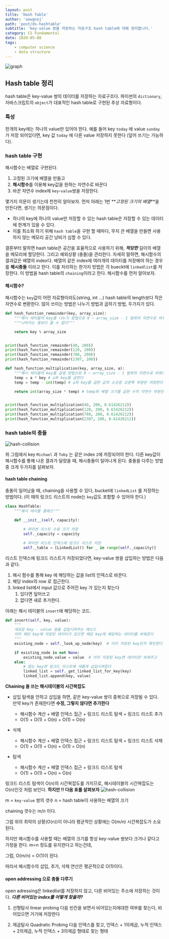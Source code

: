 ```yaml
---
layout: post
title: 'Hash Table'
author: 'oowgnoj'
path: 'post/ds-hashtable'
subtitle: 'key-value 쌍을 저장하는 자료구조 hash table에 대해 정리합니다.'
category: CS Fundamental
date: 2020-05-08
tags:
    - computer science
    - data structure
---
```


![graph](./../images/in-post/data-structure/hash-table.png)

## Hash table 정리

hash table은 key-value 쌍의 데이터를 저장하는 자료구조다. 파이썬의 `dictionary`, 자바스크립트의 `object`가 대표적인 hash table로 구현된 추상 자료형이다.

### 특성

한개의 key에는 하나의 value만 있어야 한다.
예를 들어 key `today` 에 value `sunday` 가 저장 되어있다면, key 값 `today` 에 다른 value 저장하지 못한다 (덮어 쓰기는 가능하다).

### hash table 구현

해시함수는 배열로 구현된다.

1. 고정된 크기에 배열을 만들고
2. **해시함수**를 이용해 key값을 원하는 자연수로 바꾼다
3. 바꾼 자연수 index에 `key`-`value`쌍을 저장한다.

몇가지 의문이 생기는데 천천히 알아보자.
먼저 아래는 1번 **_고정된 크기의 배열_**을 만든다면, 생기는 의문점이다.

-   하나의 key에 하나의 value만 저장할 수 있는 hash table은 저장할 수 있는 데이터에 한계가 있을 수 있다.
-   이를 최소화 하기 위해 `hash table`을 구현 할 때마다, 무지 큰 배열을 만들면 사용하지 않는 메모리 공간 낭비가 심할 수 있다.

결론부터 말하면 hash table은 공간을 효율적으로 사용하기 위해, **_적당한_** 길이의 배열을 메모리에 할당한다. 그리고 예외상황 (충돌)을 관리한다. 자세히 말하면, 해시함수의 결과값은 배열의 index다. 배열의 같은 index에 여러개의 데이터를 저장해야 하는 경우를 **해시충돌** 이라고 한다. 이를 처리하는 한가지 방법은 각 bueckt에 `linkedlist`를 저장한다. 이 방법을 hash table의 `chaining`이라고 한다. 해시함수를 먼저 알아보자.

#### 해시함수?

해시함수는 `key`값이 어떤 자료형이라도(string, int ...) hash table의 length보다 작은 자연수로 변환한다. 많이 쓰이는 방법은 나누기 방법과 곱하기 방법, 두가지가 있다.

```python
def hash_function_remainder(key, array_size):
    """해시 테이블의 key를 나누기 방법으로 0 ~ array_size - 1 범위의 자연수로 바꿔주는 함수"""
    """나머지는 몫보다 클 수 없다"""

    return key % array_size


print(hash_function_remainder(40, 200))
print(hash_function_remainder(120, 200))
print(hash_function_remainder(788, 200))
print(hash_function_remainder(2307, 200))
```

```python
def hash_function_multiplication(key, array_size, a):
    """해시 테이블의 key를 곱셈 방법으로 0 ~ array_size - 1 범위의 자연수로 바꿔주는 함수"""
    temp = a * key # a와 key를 곱한다
    temp = temp - int(temp) # a와 key를 곱한 값의 소숫점 오른쪽 부분만 저장한다

    return int(array_size * temp) # temp와 배열 크기를 곱한 수의 자연수 부분만 리턴한다


print(hash_function_multiplication(40, 200, 0.61426212))
print(hash_function_multiplication(120, 200, 0.61426212))
print(hash_function_multiplication(788, 200, 0.61426212))
print(hash_function_multiplication(2307, 200, 0.61426212))
```

### hash table의 충돌

![hash-collision](./../images/in-post/data-structure/hash-collision.png)

위 그림에서 key `Michael` 과 `Toby` 는 같은 index `2`에 저장되어야 한다. 다른 key값이 해시함수를 통해 나온 결과가 달랐을 때, 해시충돌이 일어나게 된다. 충돌을 다루는 방법 중 크게 두가지를 살펴보자.

#### hash table chaining

충돌이 일어났을 때, chaining을 사용할 수 있다, bucket에 `linkedList` 를 저장하는 방법이다.
(이 때의 링크드 리스트의 node는 `key`값도 포함할 수 있어야 한다.)

```python
class HashTable:
    """해시 테이블 클래스"""

    def __init__(self, capacity):

        # 파이썬 리스트 수용 크기 저장
        self._capacity = capacity

        # 파이썬 리스트 인덱스에 링크드 리스트 저장
        self._table = [LinkedList() for _ in range(self._capacity)]

```

리스트 인덱스에 링크드 리스트가 저장되었다면, key-value 쌍을 삽입하는 방법은 다음과 같다.

1. 해시 함수를 통해 key 에 해당하는 값을 list의 인덱스로 바꾼다.
2. 해당 index의 row 로 접근한다.
3. linked list에서 input 값으로 주어진 key 가 있는지 찾는다
    1. 있다면 덮어쓰고
    2. 없다면 새로 추가한다.

아래는 해시 테이블의 `insert`에 해당하는 코드.

```python
def insert(self, key, value):
    """
    새로운 key - value 쌍을 삽입시켜주는 메소드
    이미 해당 key에 저장된 데이터가 있으면 해당 key에 해당하는 데이터를 바꿔준다
    """
    existing_node = self._look_up_node(key)  # 이미 저장된 key인지 확인한다

    if existing_node is not None:
        existing_node.value = value  # 이미 저장된 key면 데이터만 바꿔주고
    else:
        # 없는 key면 링크드 리스트에 새롭게 삽입시켜준다
        linked_list = self._get_linked_list_for_key(key)
        linked_list.append(key, value)
```

**Chaining 을 쓰는 해시테이블의 시간복잡도**

-   삽입
    탐색을 안하고 삽입을 하면, 같은 key-value 쌍이 중복으로 저장될 수 있다.
    만약 key가 존재한다면 **수정, 그렇지 않다면 추가한다**

    -   해시함수 계산 + 배열 인덱스 접근 + 링크드 리스트 탐색 + 링크드 리스트 추가
    -   O(1) + O(1) + O(n) + O(1) = O(n)

-   삭제

    -   해시함수 계산 + 배열 인덱스 접근 + 링크드 리스트 탐색 + 링크드 리스트 삭제
    -   O(1) + O(1) + O(n) + O(1) = O(n)

-   탐색
    -   해시함수 계산 + 배열 인덱스 접근 + 링크드 리스트 탐색
    -   O(1) + O(1) + O(n) = O(n)

링크드 리스트 탐색이 O(n)의 시간복잡도를 가지므로, 해시테이블의 시간복잡도는 O(n)인것 처럼 보인다.
**하지만 !! 다음 표를 살펴보자**
![hash-collision](./../images/in-post/data-structure/time-complexity.png)

m = `key-value` 쌍의 갯수
n = hash table이 사용하는 배열의 크기

chaining 갯수는 m/n 이다.

그럼 위의 최악의 상황(O(n))이 아니라 평균적인 상황에는 O(m/n) 시간복잡도가 소요된다.

하지만 해시함수를 사용할 때는 배열의 크기를 항상 key-value 쌍보다 크거나 같다고 가정을 한다.
m=n 정도를 유지한다고 하는건데,

그럼, O(m/n) = O(1)이 된다.

따라서 해시함수의 삽입, 추가, 삭제 연산은 평균적으로 O(1)이다.

#### open addressing 으로 충돌 다루기

open adressing은 linkedlist를 저장하지 않고, 다른 비어있는 주소에 저장하는 것이다.
**_다른 비어있는 index를 어떻게 찾을까?_**

1. 선형탐사 linear probing
   다음 빈칸을 보면서 비어있는지에대한 여부를 찾는다, 비어있으면 거기에 저장한다

2) 제곱탐사 Quadratic Probing
   다음 인덱스를 찾고, 인덱스 + 1의제곱, 누적 인덱스 + 2의제곱, 누적 인덱스 + 3의제곱 형태로 찾는 형태
